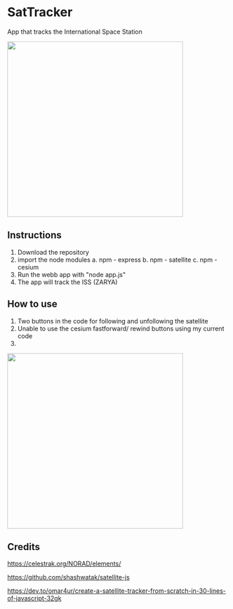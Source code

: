 # SatTracker
App that tracks the International Space Station

<img src="https://github.com/pacellidomonic/SatTracker/assets/63662881/f1ad265b-a6b5-4931-9215-634ee1bc222e" width="400"/>

## Instructions

1. Download the repository
2. import the node modules
  a. npm - express
  b. npm - satellite
  c. npm - cesium
3. Run the webb app with "node app.js"
4. The app will track the ISS (ZARYA)

## How to use
1. Two buttons in the code for following and unfollowing the satellite
2. Unable to use the cesium fastforward/ rewind buttons using my current code
3. 
<img src="https://github.com/pacellidomonic/SatTracker/assets/63662881/4f34e515-dc29-4352-afbe-82fbb37af093" width="400"/>

## Credits
https://celestrak.org/NORAD/elements/

https://github.com/shashwatak/satellite-js

https://dev.to/omar4ur/create-a-satellite-tracker-from-scratch-in-30-lines-of-javascript-32gk
